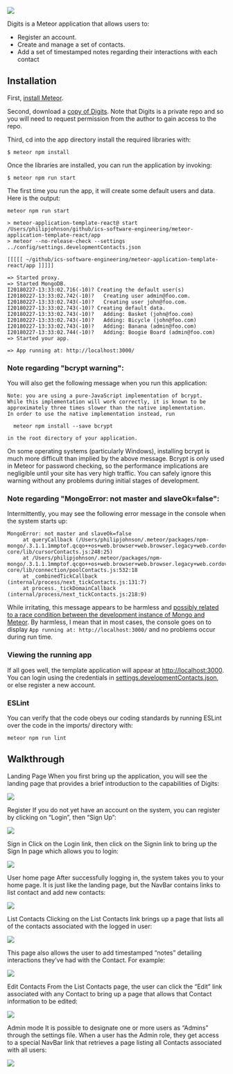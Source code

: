 ![](doc/landing-page-digits.png)

Digits is a Meteor application that allows users to:
  * Register an account.
  * Create and manage a set of contacts.
  * Add a set of timestamped notes regarding their interactions with each contact

## Installation

First, [install Meteor](https://www.meteor.com/install).

Second, download a [copy of Digits](https://github.com/jlorias/digits). Note that Digits is a private repo and so you will need to request permission from the author to gain access to the repo.

Third, cd into the app directory install the required libraries with:

```
$ meteor npm install
```

Once the libraries are installed, you can run the application by invoking:

```
$ meteor npm run start
```

The first time you run the app, it will create some default users and data. Here is the output:

```
meteor npm run start

> meteor-application-template-react@ start /Users/philipjohnson/github/ics-software-engineering/meteor-application-template-react/app
> meteor --no-release-check --settings ../config/settings.developmentContacts.json

[[[[[ ~/github/ics-software-engineering/meteor-application-template-react/app ]]]]]

=> Started proxy.
=> Started MongoDB.
I20180227-13:33:02.716(-10)? Creating the default user(s)
I20180227-13:33:02.742(-10)?   Creating user admin@foo.com.
I20180227-13:33:02.743(-10)?   Creating user john@foo.com.
I20180227-13:33:02.743(-10)? Creating default data.
I20180227-13:33:02.743(-10)?   Adding: Basket (john@foo.com)
I20180227-13:33:02.743(-10)?   Adding: Bicycle (john@foo.com)
I20180227-13:33:02.743(-10)?   Adding: Banana (admin@foo.com)
I20180227-13:33:02.744(-10)?   Adding: Boogie Board (admin@foo.com)
=> Started your app.

=> App running at: http://localhost:3000/
```


### Note regarding "bcrypt warning":

You will also get the following message when you run this application:

```
Note: you are using a pure-JavaScript implementation of bcrypt.
While this implementation will work correctly, it is known to be
approximately three times slower than the native implementation.
In order to use the native implementation instead, run

  meteor npm install --save bcrypt

in the root directory of your application.
```

On some operating systems (particularly Windows), installing bcrypt is much more difficult than implied by the above message. Bcrypt is only used in Meteor for password checking, so the performance implications are negligible until your site has very high traffic. You can safely ignore this warning without any problems during initial stages of development.

### Note regarding "MongoError: not master and slaveOk=false":

Intermittently, you may see the following error message in the console when the system starts up:

```
MongoError: not master and slaveOk=false
     at queryCallback (/Users/philipjohnson/.meteor/packages/npm-mongo/.3.1.1.1mmptof.qcqo++os+web.browser+web.browser.legacy+web.cordova/npm/node_modules/mongodb-core/lib/cursorContacts.js:248:25)
     at /Users/philipjohnson/.meteor/packages/npm-mongo/.3.1.1.1mmptof.qcqo++os+web.browser+web.browser.legacy+web.cordova/npm/node_modules/mongodb-core/lib/connection/poolContacts.js:532:18
     at _combinedTickCallback (internal/process/next_tickContacts.js:131:7)
     at process._tickDomainCallback (internal/process/next_tickContacts.js:218:9)
```

While irritating, this message appears to be harmless and [possibly related to a race condition between the development instance of Mongo and Meteor](https://github.com/meteor/meteor/issues/9026#issuecomment-330850366). By harmless, I mean that in most cases, the console goes on to display `App running at: http://localhost:3000/` and no problems occur during run time.

### Viewing the running app

If all goes well, the template application will appear at [http://localhost:3000](http://localhost:3000).  You can login using the credentials in [settings.developmentContacts.json](https://github.com/ics-software-engineering/meteor-application-template-react/blob/master/config/settings.development.json), or else register a new account.

### ESLint

You can verify that the code obeys our coding standards by running ESLint over the code in the imports/ directory with:

```
meteor npm run lint
```

## Walkthrough

Landing Page
When you first bring up the application, you will see the landing page that provides a brief introduction to the capabilities of Digits:

![](doc/landing-page-digits.png)


Register
If you do not yet have an account on the system, you can register by clicking on “Login”, then “Sign Up”:

![](doc/register-page.png)


Sign in
Click on the Login link, then click on the Signin link to bring up the Sign In page which allows you to login:

![](doc/sign-in-page.png)


User home page
After successfully logging in, the system takes you to your home page. It is just like the landing page, but the NavBar contains links to list contact and add new contacts:

![](doc/landing-page-signed-in.png)


List Contacts
Clicking on the List Contacts link brings up a page that lists all of the contacts associated with the logged in user:

![](doc/list-contacts-page.png)

This page also allows the user to add timestamped “notes” detailing interactions they’ve had with the Contact. For example:

![](doc/list-contacts-notes-page.png)

Edit Contacts
From the List Contacts page, the user can click the “Edit” link associated with any Contact to bring up a page that allows that Contact information to be edited:

![](doc/edit-contact-page.png)


Admin mode
It is possible to designate one or more users as “Admins” through the settings file. When a user has the Admin role, they get access to a special NavBar link that retrieves a page listing all Contacts associated with all users:

![](doc/admin-page.png)
